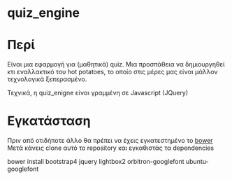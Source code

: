 # quiz_engine

# Περί
Είναι μια εφαρμογή για (μαθητικά) quiz. Μια προσπάθεια να δημιουργηθεί κτι εναλλακτικό του hot potatoes, το  οποίο στις μέρες μας είναι μάλλον τεχνολογικά ξεπερασμένο.

Τεχνικά, η quiz_enigne είναι γραμμένη σε Javascript (JQuery)


# Εγκατάσταση
Πριν από οτιδήποτε άλλο θα πρέπει να έχεις εγκατεστημένο το [bower](https://bower.io/)
Μετά κάνεις clone αυτό το repository και εγκαθιστάς τα dependencies

bower install bootstrap4 jquery lightbox2 orbitron-googlefont ubuntu-googlefont

